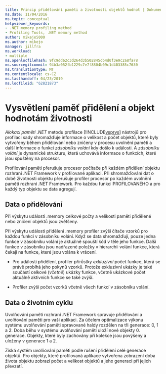 ```yaml
---
title: Princip přidělování paměti a životnosti objektů hodnot | Dokumentace Microsoftu
ms.date: 11/04/2016
ms.topic: conceptual
helpviewer_keywords:
- .NET memory profiling method
- Profiling Tools, .NET memory method
author: mikejo5000
ms.author: mikejo
manager: jillfra
ms.workload:
- multiple
ms.openlocfilehash: 9fc9dd62c3d264d3b502845cb4d0f3e9c2a8fa78
ms.sourcegitcommit: 94b3a052fb1229c7e7f8804b09c1d403385c7630
ms.translationtype: MT
ms.contentlocale: cs-CZ
ms.lasthandoff: 04/23/2019
ms.locfileid: "62821873"
---
```

# <a name="understand-memory-allocation-and-object-lifetime-data-values"></a>Vysvětlení paměť přidělení a objekt hodnotám životnosti

*Alokaci paměti .NET* metodu profilace [!INCLUDE[vsprvs](../code-quality/includes/vsprvs_md.md)] nástrojů pro profilaci sady shromažďuje informace o velikost a počet objektů, které byly vytvořeny během přidělování nebo zničeny v procesu uvolnění paměti a další informace o funkci *zásobníku volání* kdy došlo k události. A *zásobníku volání* je dynamické strukturu, která uchovává informace o funkcích, které jsou spuštěny na procesor.

Profilování paměti přerušuje procesor počítače při každém přidělení objektu rozhraní .NET Framework v profilované aplikaci. Při shromažďování dat o době životnosti objektu přerušuje profiler procesor po každém uvolnění paměti rozhraní .NET Framework. Pro každou funkci PROFILOVANÉHO a pro každý typ objektu se data agregují.

## <a name="allocation-data"></a>Data o přidělování

Při výskytu události .memory celkové počty a velikosti paměti přidělené nebo zničení objektů jsou zvětšeny.

Při výskytu události přidělení .memory profiler zvýší čítače vzorků pro každou funkci v zásobníku volání. Když se data shromažďují, pouze jedna funkce v zásobníku volání je aktuálně spouští kód v těle jeho funkce. Další funkce v zásobníku jsou nadřazené položky v hierarchii volání funkce, která čekají na funkce, které jsou volána k vrácení.

- Pro události přidělení, profiler přírůstky *exkluzivní* počet funkce, která se právě probíhá jeho pokynů vzorků. Protože exkluzivní ukázky je také součástí celkové (*včetně*) ukázky funkce, včetně ukázkové počet aktuálně aktivních funkce se také zvýší.

- Profiler zvýší počet vzorků včetně všech funkcí v zásobníku volání.

## <a name="lifetime-data"></a>Data o životním cyklu

Uvolňování paměti rozhraní .NET Framework spravuje přidělování a uvolňování paměti pro vaši aplikaci. Za účelem optimalizace výkonu systému uvolňování paměti spravované haldy rozdělen na tři generace: 0, 1 a 2. Doba běhu v systému uvolňování paměti uloží nové objekty 0. generace. Objekty, které byly zachovány při kolekce jsou povýšeny a uloženy v generace 1 a 2.

Získá systém uvolňování paměti podle rušení přidělení celé generace objektů. Pro objekty, které profilovaná aplikace vytvořena zobrazení doba života objektu zobrazí počet a velikost objektů a jeho generaci při jejich převzetí.